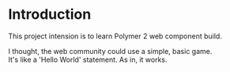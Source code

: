 # Introduction

This project intension is to learn Polymer 2 web component build.

I thought, the web community could use a simple, basic game.  
It's like a 'Hello World' statement. As in, it works.
